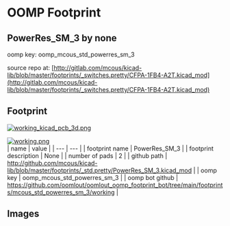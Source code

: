 # OOMP Footprint  
## PowerRes_SM_3  by none  
  
oomp key: oomp_mcous_std_powerres_sm_3  
  
source repo at: [http://gitlab.com/mcous/kicad-lib/blob/master/footprints/_switches.pretty/CFPA-1FB4-A2T.kicad_mod](http://gitlab.com/mcous/kicad-lib/blob/master/footprints/_switches.pretty/CFPA-1FB4-A2T.kicad_mod)  
## Footprint  
  
[![working_kicad_pcb_3d.png](working_kicad_pcb_3d_600.png)](working_kicad_pcb_3d.png)  
  
[![working.png](working_600.png)](working.png)  
| name | value | 
| --- | --- | 
| footprint name | PowerRes_SM_3 | 
| footprint description | None | 
| number of pads | 2 | 
| github path | http://github.com/mcous/kicad-lib/blob/master/footprints/_std.pretty/PowerRes_SM_3.kicad_mod | 
| oomp key | oomp_mcous_std_powerres_sm_3 | 
| oomp bot github | https://github.com/oomlout/oomlout_oomp_footprint_bot/tree/main/footprints/mcous_std_powerres_sm_3/working | 
## Images  
